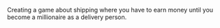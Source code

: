 Creating a game about shipping where you have to earn money until you become a millionaire as a delivery person.
